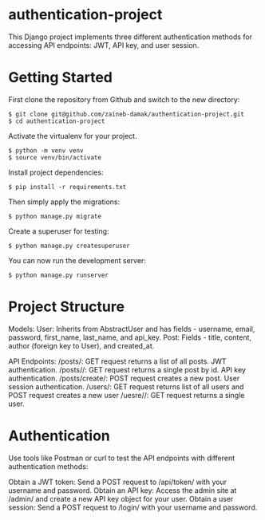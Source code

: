 # authentication-project

This Django project implements three different authentication methods for accessing API endpoints: JWT, API key, and user session.

# Getting Started

First clone the repository from Github and switch to the new directory:

    $ git clone git@github.com/zaineb-damak/authentication-project.git
    $ cd authentication-project
    
Activate the virtualenv for your project.

    $ python -m venv venv
    $ source venv/bin/activate
    
Install project dependencies:

    $ pip install -r requirements.txt
    
Then simply apply the migrations:

    $ python manage.py migrate
    
Create a superuser for testing: 
    
    $ python manage.py createsuperuser

You can now run the development server:

    $ python manage.py runserver

# Project Structure

Models:
User: Inherits from AbstractUser and has fields - username, email, password, first_name, last_name, and api_key.
Post: Fields - title, content, author (foreign key to User), and created_at.

API Endpoints:
/posts/: GET request returns a list of all posts. JWT authentication.
/posts/<id>/: GET request returns a single post by id. API key authentication.
/posts/create/: POST request creates a new post. User session authentication.
/users/: GET request returns list of all users and POST request creates a new user
/uesre/<id>/: GET request returns a single user.

# Authentication

Use tools like Postman or curl to test the API endpoints with different authentication methods:

Obtain a JWT token: Send a POST request to /api/token/ with your username and password.
Obtain an API key: Access the admin site at /admin/ and create a new API key object for your user.
Obtain a user session: Send a POST request to /login/ with your username and password.

